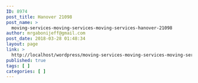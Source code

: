 ```yaml
---
ID: 8974
post_title: Hanover 21098
post_name: >
  moving-services-moving-services-moving-services-hanover-21098
author: mrgabonijeff@gmail.com
post_date: 2018-03-28 01:48:34
layout: page
link: >
  http://localhost/wordpress/moving-services-moving-services-moving-services-hanover-21098/
published: true
tags: [ ]
categories: [ ]
---
```

